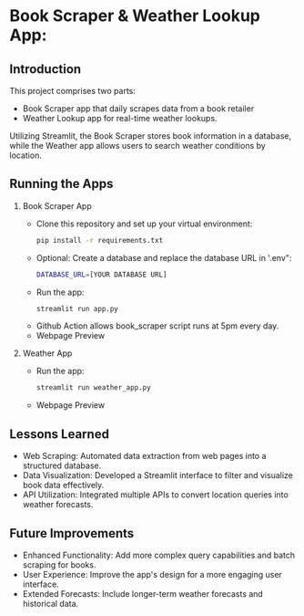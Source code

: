 # Book Scraper & Weather Lookup App:
## Introduction
This project comprises two parts:
- Book Scraper app that daily scrapes data from a book retailer 
- Weather Lookup app for real-time weather lookups. 

Utilizing Streamlit, the Book Scraper stores book information in a database, while the Weather app allows users to search weather conditions by location.

## Running the Apps
1. Book Scraper App

    - Clone this repository and set up your virtual environment:
        ```bash
        pip install -r requirements.txt
        ```
    - Optional: Create a database and replace the database URL in '.env":
        ```bash
        DATABASE_URL=[YOUR DATABASE URL]
        ```
    - Run the app:
        ```bash
        streamlit run app.py
        ```
    - Github Action allows book_scraper script runs at 5pm every day.
    - Webpage Preview

2. Weather App
    - Run the app:
        ```bash
        streamlit run weather_app.py
        ```
    - Webpage Preview

## Lessons Learned
- Web Scraping: Automated data extraction from web pages into a structured database.
- Data Visualization: Developed a Streamlit interface to filter and visualize book data effectively.
- API Utilization: Integrated multiple APIs to convert location queries into weather forecasts.

## Future Improvements
- Enhanced Functionality: Add more complex query capabilities and batch scraping for books.
- User Experience: Improve the app's design for a more engaging user interface.
- Extended Forecasts: Include longer-term weather forecasts and historical data.